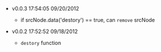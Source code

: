 * v0.0.3 17:54:05 09/20/2012
  + if srcNode.data('destory') == true, can `remove` srcNode

* v0.0.2 17:52:52 09/18/2012
  + `destory` function
